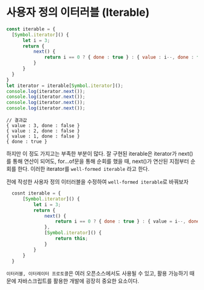  # 사용자 정의 이터러블 (Iterable)

  ```javascript
  const iterable = {
    [Symbol.iterator]() {
        let i = 3;
        return {
            next() {
                return i == 0 ? { done : true } : { value : i--, done : false };
            }
        }
    }
  }
  let iterator = iterable[Symbol.iterator]();
  console.log(iterator.next());
  console.log(iterator.next());
  console.log(iterator.next());
  console.log(iterator.next());
  ```

  ```text
  // 결과값
  { value : 3, done : false }
  { value : 2, done : false }
  { value : 1, done : false }
  { done : true }
  ```

  하지만 이 정도 가지고는 부족한 부분이 많다.
  잘 구현된 iterable은 iterator가 next()를 통해 연산이 되어도, for...of문을 통해 순회를 했을 때, next()가 연산된 지점부터 순회를 한다. 이러한 iterator를 `well-formed iterable` 라고 한다.

  전에 작성한 사용자 정의 이터러블을 수정하여 `well-formed iterable`로 바꿔보자


  ```javascript
    cosnt iterable = {
        [Symbol.iterator]() {
            let i = 3;
            return {
                next() {
                    return i == 0 ? { done : true } : { value = i--, done : false };
                },
                [Symbol.iterator]() {
                    return this;
                }
            }
        }
    }

  ```

  `이터러블, 이터레이터 프로토콜`은 여러 오픈소스에서도 사용될 수 있고, 활용 가능하기 때문에 자바스크립트를 활용한 개발에 굉장히 중요한 요소이다.